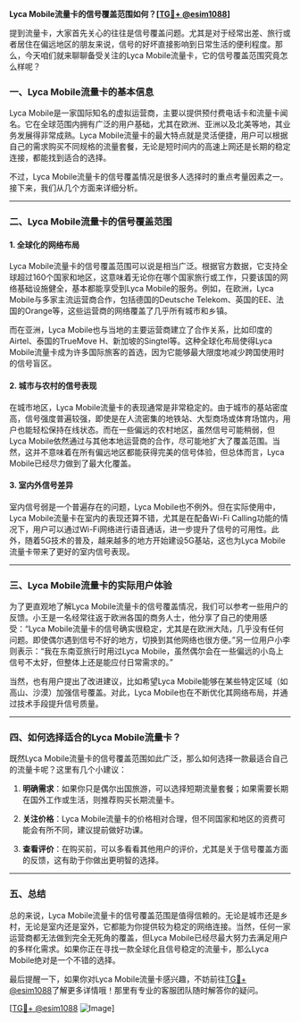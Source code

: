 **Lyca Mobile流量卡的信号覆盖范围如何？[[TG💪+ @esim1088](https://t.me/s/esim1088)]**

提到流量卡，大家首先关心的往往是信号覆盖问题。尤其是对于经常出差、旅行或者居住在偏远地区的朋友来说，信号的好坏直接影响到日常生活的便利程度。那么，今天咱们就来聊聊备受关注的Lyca Mobile流量卡，它的信号覆盖范围究竟怎么样呢？

### 一、Lyca Mobile流量卡的基本信息

Lyca Mobile是一家国际知名的虚拟运营商，主要以提供预付费电话卡和流量卡闻名。它在全球范围内拥有广泛的用户基础，尤其在欧洲、亚洲以及北美等地，其业务发展得非常成熟。Lyca Mobile流量卡的最大特点就是灵活便捷，用户可以根据自己的需求购买不同规格的流量套餐，无论是短时间内的高速上网还是长期的稳定连接，都能找到适合的选择。

不过，Lyca Mobile流量卡的信号覆盖情况是很多人选择时的重点考量因素之一。接下来，我们从几个方面来详细分析。

---

### 二、Lyca Mobile流量卡的信号覆盖范围

#### 1. 全球化的网络布局

Lyca Mobile流量卡的信号覆盖范围可以说是相当广泛。根据官方数据，它支持全球超过160个国家和地区，这意味着无论你在哪个国家旅行或工作，只要该国的网络基础设施健全，基本都能享受到Lyca Mobile的服务。例如，在欧洲，Lyca Mobile与多家主流运营商合作，包括德国的Deutsche Telekom、英国的EE、法国的Orange等，这些运营商的网络覆盖了几乎所有城市和乡镇。

而在亚洲，Lyca Mobile也与当地的主要运营商建立了合作关系，比如印度的Airtel、泰国的TrueMove H、新加坡的Singtel等。这种全球化布局使得Lyca Mobile流量卡成为许多国际旅客的首选，因为它能够最大限度地减少跨国使用时的信号盲区。

#### 2. 城市与农村的信号表现

在城市地区，Lyca Mobile流量卡的表现通常是非常稳定的。由于城市的基站密度高，信号强度普遍较强，即使是在人流密集的地铁站、大型商场或体育场馆内，用户也能轻松保持在线状态。而在一些偏远的农村地区，虽然信号可能稍弱，但Lyca Mobile依然通过与其他本地运营商的合作，尽可能地扩大了覆盖范围。当然，这并不意味着在所有偏远地区都能获得完美的信号体验，但总体而言，Lyca Mobile已经尽力做到了最大化覆盖。

#### 3. 室内外信号差异

室内信号弱是一个普遍存在的问题，Lyca Mobile也不例外。但在实际使用中，Lyca Mobile流量卡在室内的表现还算不错，尤其是在配备Wi-Fi Calling功能的情况下，用户可以通过Wi-Fi网络进行语音通话，进一步提升了信号的可用性。此外，随着5G技术的普及，越来越多的地方开始建设5G基站，这也为Lyca Mobile流量卡带来了更好的室内信号表现。

---

### 三、Lyca Mobile流量卡的实际用户体验

为了更直观地了解Lyca Mobile流量卡的信号覆盖情况，我们可以参考一些用户的反馈。小王是一名经常往返于欧洲各国的商务人士，他分享了自己的使用感受：“Lyca Mobile流量卡的信号确实很稳定，尤其是在欧洲大陆，几乎没有任何问题。即使偶尔遇到信号不好的地方，切换到其他网络也很方便。”另一位用户小李则表示：“我在东南亚旅行时用过Lyca Mobile，虽然偶尔会在一些偏远的小岛上信号不太好，但整体上还是能应付日常需求的。”

当然，也有用户提出了改进建议，比如希望Lyca Mobile能够在某些特定区域（如高山、沙漠）加强信号覆盖。对此，Lyca Mobile也在不断优化其网络布局，并通过技术手段提升信号质量。

---

### 四、如何选择适合的Lyca Mobile流量卡？

既然Lyca Mobile流量卡的信号覆盖范围如此广泛，那么如何选择一款最适合自己的流量卡呢？这里有几个小建议：

1. **明确需求**：如果你只是偶尔出国旅游，可以选择短期流量套餐；如果需要长期在国外工作或生活，则推荐购买长期流量卡。
   
2. **关注价格**：Lyca Mobile流量卡的价格相对合理，但不同国家和地区的资费可能会有所不同，建议提前做好功课。

3. **查看评价**：在购买前，可以多看看其他用户的评价，尤其是关于信号覆盖方面的反馈，这有助于你做出更明智的选择。

---

### 五、总结

总的来说，Lyca Mobile流量卡的信号覆盖范围是值得信赖的。无论是城市还是乡村，无论是室内还是室外，它都能为你提供较为稳定的网络连接。当然，任何一家运营商都无法做到完全无死角的覆盖，但Lyca Mobile已经尽最大努力去满足用户的多样化需求。如果你正在寻找一款全球化且信号稳定的流量卡，那么Lyca Mobile绝对是一个不错的选择。

最后提醒一下，如果你对Lyca Mobile流量卡感兴趣，不妨前往[TG💪+ @esim1088](https://t.me/s/esim1088)了解更多详情哦！那里有专业的客服团队随时解答你的疑问。

[[TG💪+ @esim1088](https://t.me/s/esim1088) ![Image](https://i.postimg.cc/4NQfJmqS/Snipaste-2025-05-13-00-14-12.png)]